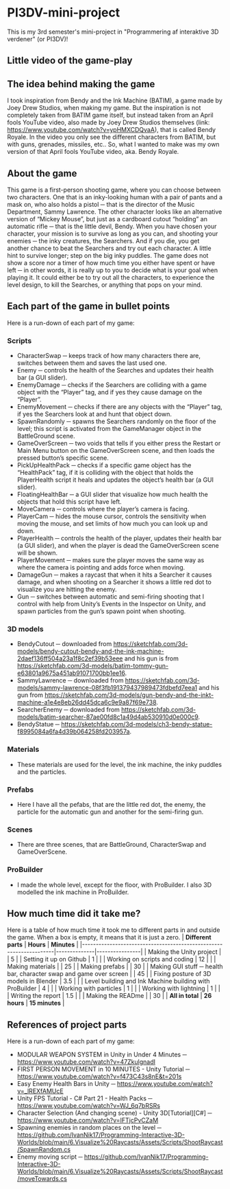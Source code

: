 # PI3DV-mini-project
This is my 3rd semester's mini-project in "Programmering af interaktive 3D verdener" (or PI3DV)! 

## Little video of the game-play


## The idea behind making the game
I took inspiration from Bendy and the Ink Machine (BATIM), a game made by Joey Drew Studios, when making my game. But the inspiration is not completely taken from BATIM game itself, but instead taken from an April fools YouTube video, also made by Joey Drew Studios themselves (link: https://www.youtube.com/watch?v=ypHMXCDQvaA), that is called Bendy Royale. In the video you only see the different characters from BATIM, but with guns, grenades, missiles, etc.. So, what I wanted to make was my own version of that April fools YouTube video, aka. Bendy Royale.

## About the game
This game is a first-person shooting game, where you can choose between two characters. One that is an inky-looking human with a pair of pants and a mask on, who also holds a pistol ─ that is the director of the Music Department, Sammy Lawrence. The other character looks like an alternative version of “Mickey Mouse”, but just as a cardboard cutout “holding” an automatic rifle ─ that is the little devil, Bendy. When you have chosen your character, your mission is to survive as long as you can, and shooting your enemies ─ the inky creatures, the Searchers. And if you die, you get another chance to beat the Searchers and try out each character. A little hint to survive longer; step on the big inky puddles.
The game does not show a score nor a timer of how much time you either have spent or have left ─ in other words, it is really up to you to decide what is your goal when playing it. It could either be to try out all the characters, to experience the level design, to kill the Searches, or anything that pops on your mind.

## Each part of the game in bullet points
Here is a run-down of each part of my game:
### Scripts
- CharacterSwap ─ keeps track of how many characters there are, switches between them and saves the last used one.
- Enemy ─ controls the health of the Searches and updates their health bar (a GUI slider).
- EnemyDamage ─ checks if the Searchers are colliding with a game object with the “Player” tag, and if yes they cause damage on the “Player”.
- EnemyMovement ─ checks if there are any objects with the “Player” tag, if yes the Searchers look at and hunt that object down.
- SpawnRandomly ─ spawns the Searchers randomly on the floor of the level; this script is activated from the GameManager object in the BattleGround scene.
- GameOverScreen ─ two voids that tells if you either press the Restart or Main Menu button on the GameOverScreen scene, and then loads the pressed button’s specific scene.
- PickUpHealthPack ─ checks if a specific game object has the “HealthPack” tag, if it is colliding with the object that holds the PlayerHealth script it heals and updates the object’s health bar (a GUI slider).
- FloatingHealthBar ─ a GUI slider that visualize how much health the objects that hold this script have left.
- MoveCamera ─ controls where the player’s camera is facing.
- PlayerCam ─ hides the mouse cursor, controls the sensitivity when moving the mouse, and set limits of how much you can look up and down.
- PlayerHealth ─ controls the health of the player, updates their health bar (a GUI slider), and when the player is dead the GameOverScreen scene will be shown.
- PlayerMovement ─ makes sure the player moves the same way as where the camera is pointing and adds force when moving.
- DamageGun ─ makes a raycast that when it hits a Searcher it causes damage, and when shooting on a Searcher it shows a little red dot to visualize you are hitting the enemy.
- Gun ─ switches between automatic and semi-firing shooting that I control with help from Unity’s Events in the Inspector on Unity, and spawn particles from the gun’s spawn point when shooting.
### 3D models
- BendyCutout ─ downloaded from https://sketchfab.com/3d-models/bendy-cutout-bendy-and-the-ink-machine-2daef136ff504a23a1f8c2ef39b53eee and his gun is from https://sketchfab.com/3d-models/batim-tommy-gun-e63801a9675a451ab91071700bb1ee16.
- SammyLawrence ─ downloaded from https://sketchfab.com/3d-models/sammy-lawrence-08f3fb191379437989473fdbefd7eea1 and his gun from https://sketchfab.com/3d-models/gun-bendy-and-the-inkt-machine-a1e4e8eb26dd45dca6c9e9a87f69e738.
- SearcherEnemy ─ downloaded from https://sketchfab.com/3d-models/batim-searcher-87ae00fd8c1a49d4ab530910d0e000c9.
- BendyStatue ─ https://sketchfab.com/3d-models/ch3-bendy-statue-f8995084a6fa4d39b064258fd203957a.
### Materials
- These materials are used for the level, the ink machine, the inky puddles and the particles.
### Prefabs
- Here I have all the pefabs, that are the little red dot, the enemy, the particle for the automatic gun and another for the semi-firing gun.
### Scenes
- There are three scenes, that are BattleGround, CharacterSwap and GameOverScene.
### ProBuilder
- I made the whole level, except for the floor, with ProBuilder. I also 3D modelled the ink machine in ProBuilder.

## How much time did it take me?
Here is a table of how much time it took me to different parts in and outside the game. When a box is empty, it means that it is just a zero.
| **Different parts**                                                | **Hours**    | **Minutes**    |
|--------------------------------------------------------------------|--------------|----------------|
| Making the Unity project                                           |              | 5              |
| Setting it up on Github                                            | 1            |                |
| Working on scripts and coding                                      | 12           |                |
| Making materials                                                   |              | 25             |
| Making prefabs                                                     |              | 30             |
| Making GUI stuff ─ health bar, character swap and game over screen |              | 45             |
| Fixing posture of 3D models in Blender                             | 3.5          |                |
| Level building and Ink Machine building with ProBuilder            | 4            |                |
| Working with particles                                             | 1            |                |
| Working with lightning                                             | 1            |                |
| Writing the report                                                 | 1.5          |                |
| Making the READme                                                  |              | 30             |
| **All in total**                                                   | **26 hours** | **15 minutes** |

## References of project parts
Here is a run-down of each part of my game:
- MODULAR WEAPON SYSTEM in Unity in Under 4 Minutes ─ https://www.youtube.com/watch?v=47ZkulgnadI
- FIRST PERSON MOVEMENT in 10 MINUTES - Unity Tutorial ─ https://www.youtube.com/watch?v=f473C43s8nE&t=201s
- Easy Enemy Health Bars in Unity ─ https://www.youtube.com/watch?v=_lREXfAMUcE
- Unity FPS Tutorial - C# Part 21 - Health Packs ─ https://www.youtube.com/watch?v=WJ_6q7bRSRs
- Character Selection (And changing scene) - Unity 3D[Tutorial][C#] ─ https://www.youtube.com/watch?v=IFTjcPvCZaM
- Spawning enemies in random places on the level ─ https://github.com/IvanNik17/Programming-Interactive-3D-Worlds/blob/main/6.Visualize%20Raycasts/Assets/Scripts/ShootRaycast/SpawnRandom.cs
- Enemy moving script ─ https://github.com/IvanNik17/Programming-Interactive-3D-Worlds/blob/main/6.Visualize%20Raycasts/Assets/Scripts/ShootRaycast/moveTowards.cs 


